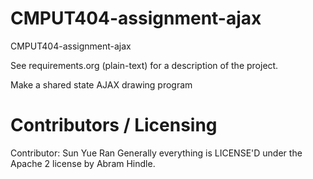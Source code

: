 CMPUT404-assignment-ajax
==============================

CMPUT404-assignment-ajax

See requirements.org (plain-text) for a description of the project.

Make a shared state AJAX drawing program

Contributors / Licensing
========================
Contributor: Sun Yue Ran
Generally everything is LICENSE'D under the Apache 2 license by Abram Hindle.


